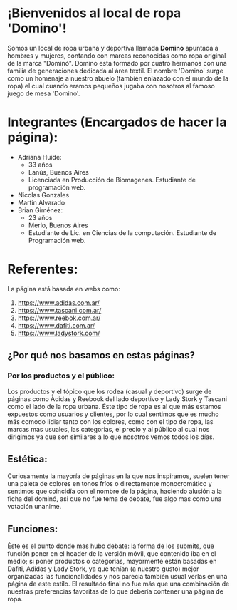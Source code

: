 # ¡Bienvenidos al local de ropa 'Domino'!

Somos un local de ropa urbana y deportiva llamada **Domino** apuntada a hombres y mujeres, contando con marcas reconocidas como ropa original de la marca "Dominó".
Domino está formado por cuatro hermanos con una familia de generaciones dedicada al área textil. El nombre 'Domino' surge como un homenaje a nuestro abuelo (también enlazado con el mundo de la ropa) el cual cuando eramos pequeños jugaba con nosotros al famoso juego de mesa 'Domino'.

# Integrantes (Encargados de hacer la página): 

- Adriana Huide: 
    - 33 años
    - Lanús, Buenos Aires
    - Licenciada en Producción de Biomagenes. Estudiante de programación web.
- Nicolas Gonzales
- Martin Alvarado
- Brian Giménez: 
    - 23 años
    - Merlo, Buenos Aires
    - Estudiante de Lic. en Ciencias de la computación. Estudiante de Programación web.

# Referentes: 
La página está basada en webs como: 
1. https://www.adidas.com.ar/
2. https://www.tascani.com.ar/
3. https://www.reebok.com.ar/
4. https://www.dafiti.com.ar/
5. https://www.ladystork.com/ 

## ¿Por qué nos basamos en estas páginas? 
###  Por los productos y el público: 

Los productos y el tópico que los rodea (casual y deportivo) surge de páginas como Adidas y Reebook del lado deportivo y Lady Stork y Tascani como el lado de la ropa urbana. Éste tipo de ropa es al que más estamos expuestos como usuarios y clientes, por lo cual sentimos que es mucho más comodo lidiar tanto con los colores, como con el tipo de ropa, las marcas mas usuales, las categorias, el precio y al público al cual nos dirigimos ya que son similares a lo que nosotros vemos todos los días. 
## Estética: 

Curiosamente la mayoría de páginas en la que nos inspiramos, suelen tener una paleta de colores en tonos fríos o directamente monocromático y sentimos que coincidía con el nombre de la página, haciendo alusión a la ficha del dominó, asi que no fue tema de debate, fue algo mas como una votación unanime. 

## Funciones: 

Éste es el punto donde mas hubo debate: la forma de los submits, que función poner en el header de la versión móvil, que contenido iba en el medio; si poner productos o categorías, mayormente están basadas en Dafiti, Adidas y Lady Stork, ya que tenían (a nuestro gusto) mejor organizadas las funcionalidades y nos parecía también usual verlas en una página de este estilo. El resultado final no fue más que una combinación de nuestras preferencias favoritas de lo que debería contener una página de ropa. 
